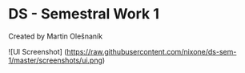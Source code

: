 # DS - Semestral Work 1

Created by Martin Olešnaník

![UI Screenshot]
(https://raw.githubusercontent.com/nixone/ds-sem-1/master/screenshots/ui.png)
